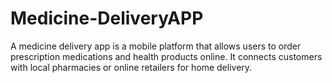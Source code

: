 # Medicine-DeliveryAPP
A medicine delivery app is a mobile platform that allows users to order prescription medications and health products online. It connects customers with local pharmacies or online retailers for home delivery. 
